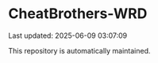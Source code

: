 # CheatBrothers-WRD

Last updated: 2025-06-09 03:07:09

This repository is automatically maintained.
